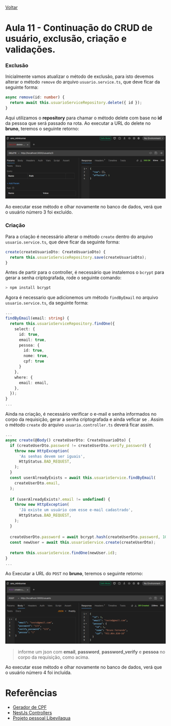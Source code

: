 [Voltar](../README.md)

# Aula 11 - Continuação do CRUD de usuário, exclusão, criação e validações.

### Exclusão

Inicialmente vamos atualizar o método de exclusão, para isto devemos alterar o método `remove` do arquivo `usuario.service.ts`, que deve ficar da seguinte forma:

```typescript
async remove(id: number) {
  return await this.usuarioServiceRepository.delete({ id });
}
```

Aqui utilizamos o **repository** para chamar o método delete com base no **id** da pessoa que será passado na rota. Ao 
executar a URL do delete no **bruno**, teremos o seguinte retorno:

![Retorno delete](../images/aula-11/1_retorno_delete.PNG)

Ao executar esse método e olhar novamente no banco de dados, verá que o usuário número 3 foi excluído.

### Criação

Para a criação é necessário alterar o método `create` dentro do arquivo `usuario.service.ts`, que deve ficar da seguinte forma:

```typescript
create(createUsuarioDto: CreateUsuarioDto) {
  return this.usuarioServiceRepository.save(createUsuarioDto);
}
```

Antes de partir para o controller, é necessário que instalemos o `bcrypt` para gerar a senha criptografada, rode o seguinte comando:

```typescript
> npm install bcrypt
```

Agora é necessario que adicionemos um método `findByEmail` no arquivo `usuario.service.ts`, da seguinte forma:

```typescript
...
findByEmail(email: string) {
  return this.usuarioServiceRepository.findOne({
    select: {
      id: true,
      email: true,
      pessoa: {
        id: true,
        nome: true,
        cpf: true
      }
    },
    where: {
      email: email,
    },
  });
}
...
```

Ainda na criação, é necessário verificar o e-mail e senha informados no corpo da requisição, gerar a senha criptografada e ainda veficar se . Assim o método `create` do arquivo `usuario.controller.ts` deverá ficar assim.

```typescript
...
async create(@Body() createUserDto: CreateUsuarioDto) {
  if (createUserDto.password != createUserDto.verify_password) {
    throw new HttpException(
      'As senhas devem ser iguais',
      HttpStatus.BAD_REQUEST,
    );
  }
  const userAlreadyExists = await this.usuarioService.findByEmail(
    createUserDto.email,
  );

  if (userAlreadyExists?.email != undefined) {
    throw new HttpException(
      'Já existe um usuário com esse e-mail cadastrado',
      HttpStatus.BAD_REQUEST,
    );
  }

  createUserDto.password = await bcrypt.hash(createUserDto.password, 10);
  const newUser = await this.usuarioService.create(createUserDto);

  return this.usuarioService.findOne(newUser.id);
}
...
```

Ao Executar a URL do `POST` no **bruno**, teremos o seguinte retorno:

![Retorno create](../images/aula-11/2_retorno_create.PNG)
> informe um json com **email**, **password**, **password_verify** e **pessoa** no corpo da requisição, como acima.

Ao executar esse método e olhar novamente no banco de dados, verá que o usuário número 4 foi incluída.

# Referências
- [Gerador de CPF](https://www.4devs.com.br/gerador_de_cpf)
- [NestJs Controllers](https://docs.nestjs.com/controllers)
- [Projeto pessoal Libevilaqua](https://github.com/BevilaquaBruno/libevilaqua-backend-nest)
